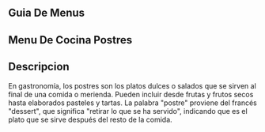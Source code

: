 ## Guia De Menus

## Menu De Cocina Postres

## Descripcion 
En gastronomía, los postres son los platos dulces o salados que se sirven al final de una comida o merienda. Pueden incluir desde frutas y frutos secos hasta elaborados pasteles y tartas. La palabra "postre" proviene del francés "dessert", que significa "retirar lo que se ha servido", indicando que es el plato que se sirve después del resto de la comida. 

